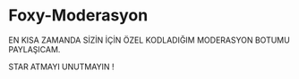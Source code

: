 # Foxy-Moderasyon

EN KISA ZAMANDA SİZİN İÇİN ÖZEL KODLADIĞIM MODERASYON BOTUMU PAYLAŞICAM.

STAR ATMAYI UNUTMAYIN !
